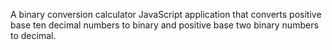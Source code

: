 A binary conversion calculator JavaScript application that converts positive base ten decimal numbers to binary and positive base two binary numbers to decimal.